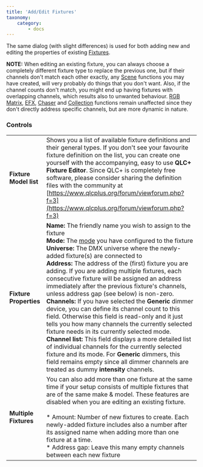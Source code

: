```yaml
---
title: 'Add/Edit Fixtures'
taxonomy:
    category:
        - docs
---
```


The same dialog (with slight differences) is used for both adding new and editing the properties of existing [Fixtures](/basics/glossary-and-concepts#fixtures).

**NOTE:** When editing an existing fixture, you can always choose a completely different fixture type to replace the previous one, but if their channels don't match each other exactly, any [Scene](/basics/glossary-and-concepts#scene) functions you may have created, will very probably do things that you don't want. Also, if the channel counts don't match, you might end up having fixtures with overlapping channels, which results also to unwanted behaviour. [RGB Matrix](/basics/glossary-and-concepts#rgbmatrix), [EFX](/basics/glossary-and-concepts#efx), [Chaser](/basics/glossary-and-concepts#chaser) and [Collection](/basics/glossary-and-concepts#collection) functions remain unaffected since they don't directly address specific channels, but are more dynamic in nature.

### Controls

|     |     |
| --- | --- |
| **Fixture Model list** | Shows you a list of available fixture definitions and their general types. If you don't see your favourite fixture definition on the list, you can create one yourself with the accompanying, easy to use **QLC+ Fixture Editor**. Since QLC+ is completely free software, please consider sharing the definition files with the community at [https://www.qlcplus.org/forum/viewforum.php?f=3](https://www.qlcplus.org/forum/viewforum.php?f=3) |
| **Fixture Properties** | **Name:** The friendly name you wish to assign to the fixture<br>**Mode:** The [mode](/basics/glossary-and-concepts#fixturemode) you have configured to the fixture<br>**Universe:** The DMX universe where the newly-added fixture(s) are connected to<br>**Address:** The address of the (first) fixture you are adding. If you are adding multiple fixtures, each consecutive fixture will be assigned an address immediately after the previous fixture's channels, unless address gap (see below) is non-zero.<br>**Channels:** If you have selected the **Generic** dimmer device, you can define its channel count to this field. Otherwise this field is read-only and it just tells you how many channels the currently selected fixture needs in its currently selected mode.<br>**Channel list:** This field displays a more detailed list of individual channels for the currently selected fixture and its mode. For **Generic** dimmers, this field remains empty since all dimmer channels are treated as dummy **intensity** channels. |
| **Multiple Fixtures** | You can also add more than one fixture at the same time if your setup consists of multiple fixtures that are of the same make & model. These features are disabled when you are editing an existing fixture.<br><br>* Amount: Number of new fixtures to create. Each newly-added fixture includes also a number after its assigned name when adding more than one fixture at a time.<br>* Address gap: Leave this many empty channels between each new fixture |